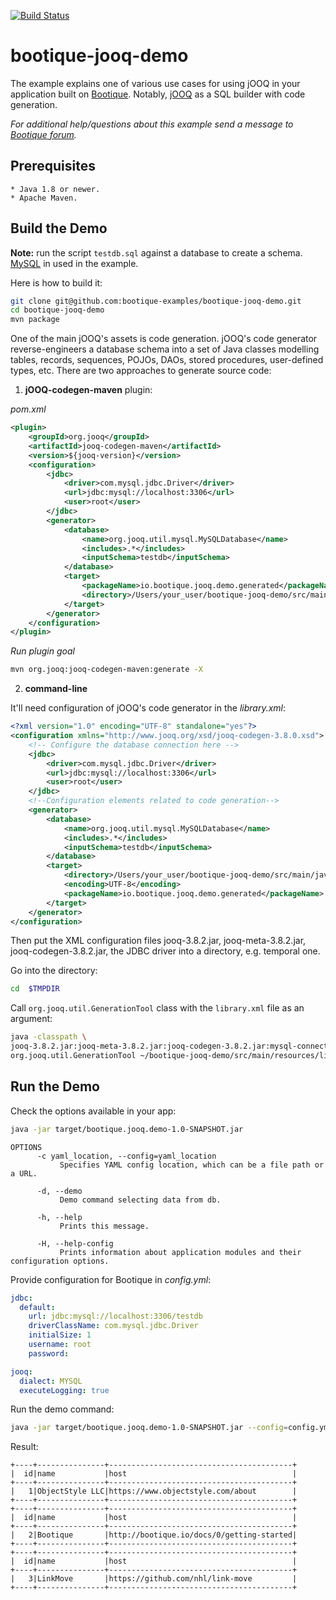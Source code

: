 [![Build Status](https://travis-ci.org/bootique-examples/bootique-jooq-demo.svg)](https://travis-ci.org/bootique-examples/bootique-jooq-demo)
# bootique-jooq-demo

The example explains one of various use cases for using jOOQ in your application built on [Bootique](https://bootique.io).
Notably, [jOOQ](https://www.jooq.org) as a SQL builder with code generation. 

*For additional help/questions about this example send a message to
[Bootique forum](https://groups.google.com/forum/#!forum/bootique-user).*
   
## Prerequisites
      
    * Java 1.8 or newer.
    * Apache Maven.
      
## Build the Demo

**Note:** run the script `testdb.sql` against a database to create a schema. [MySQL](https://www.mysql.com) in used in the example.
      
Here is how to build it:
```bash
git clone git@github.com:bootique-examples/bootique-jooq-demo.git
cd bootique-jooq-demo
mvn package
```
One of the main jOOQ's assets is code generation. jOOQ's code generator reverse-engineers a database schema 
into a set of Java classes modelling tables, records, sequences, POJOs, DAOs, stored procedures, user-defined types, etc.
There are two approaches to generate source code: 
1. **jOOQ-codegen-maven** plugin:

*pom.xml*
```xml
<plugin>
    <groupId>org.jooq</groupId>
    <artifactId>jooq-codegen-maven</artifactId>
    <version>${jooq-version}</version>
    <configuration>
        <jdbc>
            <driver>com.mysql.jdbc.Driver</driver>
            <url>jdbc:mysql://localhost:3306</url>
            <user>root</user>
        </jdbc>
        <generator>
            <database>
                <name>org.jooq.util.mysql.MySQLDatabase</name>
                <includes>.*</includes>
                <inputSchema>testdb</inputSchema>
            </database>
            <target>
                <packageName>io.bootique.jooq.demo.generated</packageName>
                <directory>/Users/your_user/bootique-jooq-demo/src/main/java</directory>
            </target>
        </generator>
    </configuration>
</plugin>
```
*Run plugin goal*
```bash
mvn org.jooq:jooq-codegen-maven:generate -X
```

2. **command-line**

It'll need configuration of jOOQ's code generator in the *library.xml*:
```xml
<?xml version="1.0" encoding="UTF-8" standalone="yes"?>
<configuration xmlns="http://www.jooq.org/xsd/jooq-codegen-3.8.0.xsd">
    <!-- Configure the database connection here -->
    <jdbc>
        <driver>com.mysql.jdbc.Driver</driver>
        <url>jdbc:mysql://localhost:3306</url>
        <user>root</user>
    </jdbc>
    <!--Configuration elements related to code generation-->
    <generator>
        <database>
            <name>org.jooq.util.mysql.MySQLDatabase</name>
            <includes>.*</includes>
            <inputSchema>testdb</inputSchema>
        </database>
        <target>
            <directory>/Users/your_user/bootique-jooq-demo/src/main/java</directory>
            <encoding>UTF-8</encoding>
            <packageName>io.bootique.jooq.demo.generated</packageName>
        </target>
    </generator>
</configuration>
```
Then put the XML configuration files jooq-3.8.2.jar, jooq-meta-3.8.2.jar, jooq-codegen-3.8.2.jar, the JDBC driver into a directory, 
e.g. temporal one. 

Go into the directory:
```bash
cd  $TMPDIR
```
Call `org.jooq.util.GenerationTool` class with the `library.xml` file as an argument:
```bash
java -classpath \ 
jooq-3.8.2.jar:jooq-meta-3.8.2.jar:jooq-codegen-3.8.2.jar:mysql-connector-java-6.0.6.jar:. \ 
org.jooq.util.GenerationTool ~/bootique-jooq-demo/src/main/resources/library.xml
```

## Run the Demo 

Check the options available in your app:
```bash
java -jar target/bootique.jooq.demo-1.0-SNAPSHOT.jar 
```
```
OPTIONS
      -c yaml_location, --config=yaml_location
           Specifies YAML config location, which can be a file path or a URL.

      -d, --demo
           Demo command selecting data from db.

      -h, --help
           Prints this message.

      -H, --help-config
           Prints information about application modules and their configuration options.
```
Provide configuration for Bootique in *config.yml*:
```yaml
jdbc:
  default:
    url: jdbc:mysql://localhost:3306/testdb
    driverClassName: com.mysql.jdbc.Driver
    initialSize: 1
    username: root
    password:

jooq:
  dialect: MYSQL
  executeLogging: true
```
Run the demo command: 
```bash
java -jar target/bootique.jooq.demo-1.0-SNAPSHOT.jar --config=config.yml --demo
```
Result:
```
+----+---------------+-----------------------------------------+
|  id|name           |host                                     |
+----+---------------+-----------------------------------------+
|   1|ObjectStyle LLC|https://www.objectstyle.com/about        |
+----+---------------+-----------------------------------------+
+----+---------------+-----------------------------------------+
|  id|name           |host                                     |
+----+---------------+-----------------------------------------+
|   2|Bootique       |http://bootique.io/docs/0/getting-started|
+----+---------------+-----------------------------------------+
+----+---------------+-----------------------------------------+
|  id|name           |host                                     |
+----+---------------+-----------------------------------------+
|   3|LinkMove       |https://github.com/nhl/link-move         |
+----+---------------+-----------------------------------------+

```








    
    






        
        
     
